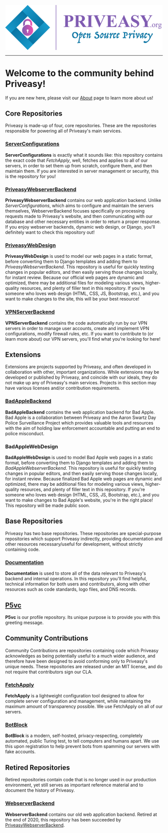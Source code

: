![](https://raw.githubusercontent.com/P5vc/Documentation/main/Logo/Priveasy%20%3Ev4/PNGs/Priveasy%20Logo%20with%20URL%20BG-Transparent.png)

------------

# Welcome to the community behind Priveasy!

If you are new here, please visit our [About](https://github.com/P5vc/Documentation/blob/main/About/About.md#overview "About") page to learn more about us!

## Core Repositories

Priveasy is made-up of four, core repositories. These are the repositories responsible for powering all of Priveasy's main services.

### [ServerConfigurations](https://github.com/P5vc/ServerConfigurations "ServerConfigurations")

**ServerConfigurations** is exactly what it sounds like: this repository contains the exact code that *FetchApply*, well, fetches and applies to all of our servers, in order to set them up from scratch, configure them, and then maintain them. If you are interested in server management or security, this is the repository for you!

### [PriveasyWebserverBackend](https://github.com/P5vc/PriveasyWebserverBackend "PriveasyWebserverBackend")

**PriveasyWebserverBackend** contains our web application backend. Unlike *ServerConfigurations*, which aims to configure and maintain the servers themselves, WebserverBackend focuses specifically on processing requests made to Priveasy's website, and then communicating with our database and other necessary entities in order to return a proper response. If you enjoy webserver backends, dynamic web design, or Django, you'll definitely want to check this repository out!

### [PriveasyWebDesign](https://github.com/P5vc/PriveasyWebDesign "PriveasyWebDesign")

**PriveasyWebDesign** is used to model our web pages in a static format, before converting them to Django templates and adding them to *PriveasyWebserverBackend*. This repository is useful for quickly testing changes in popular editors, and then easily serving those changes locally, for instant review. Because our official web pages are dynamic and optimized, there may be additional files for modeling various views, higher-quality resources, and plenty of filler text in this repository. If you're someone who loves web design (HTML, CSS, JS, Bootstrap, etc.), and you want to make changes to the site, this will be your best resource!

### [VPNServerBackend](https://github.com/P5vc/VPNServerBackend "VPNServerBackend")

**VPNServerBackend** contains the code automatically run by our VPN servers in order to manage user accounts, create and implement VPN configurations, modify firewall rules, etc. If you want to contribute to (or learn more about) our VPN servers, you'll find what you're looking for here!

## Extensions

Extensions are projects supported by Priveasy, and often developed in collaboration with other, important organizations. While extensions may be developed or published by Priveasy, and coincide with our ideals, they do not make up any of Priveasy's main services. Projects in this section may have various licenses and/or contribution requirements.

### [BadAppleBackend](https://github.com/P5vc/BadAppleBackend "BadAppleBackend")

**BadAppleBackend** contains the web application backend for Bad Apple. Bad Apple is a collaboration between Priveasy and the Aaron Swartz Day Police Surveillance Project which provides valuable tools and resources with the aim of holding law enforcement accountable and putting an end to police misconduct.

### BadAppleWebDesign

**BadAppleWebDesign** is used to model Bad Apple web pages in a static format, before converting them to Django templates and adding them to *BadAppleWebserverBackend*. This repository is useful for quickly testing changes in popular editors, and then easily serving those changes locally, for instant review. Because finalized Bad Apple web pages are dynamic and optimized, there may be additional files for modeling various views, higher-quality resources, and plenty of filler text in this repository. If you're someone who loves web design (HTML, CSS, JS, Bootstrap, etc.), and you want to make changes to Bad Apple's website, you're in the right place! This repository will be made public soon.

## Base Repositories

Priveasy has two base repositories. These repositories are special-purpose repositories which support Priveasy indirectly, providing documentation and other resources necessary/useful for development, without strictly containing code.

### [Documentation](https://github.com/P5vc/Documentation "Documentation")

**Documentation** is used to store all of the data relevant to Priveasy's backend and internal operations. In this repository you'll find helpful, technical information for both users and contributors, along with other resources such as code standards, logo files, and DNS records.

## [P5vc](https://github.com/P5vc/P5vc "P5vc")

**P5vc** is our profile repository. Its unique purpose is to provide you with this greeting message.

## Community Contributions

Community Contributions are repositories containing code which Priveasy acknowledges as being potentially useful to a much wider audience, and therefore have been designed to avoid conforming only to Priveasy's unique needs. These repositories are released under an MIT license, and do not require that contributors sign our CLA.

### [FetchApply](https://github.com/P5vc/FetchApply "FetchApply")

**FetchApply** is a lightweight configuration tool designed to allow for complete server configuration and management, while maintaining the maximum amount of transparency possible. We use FetchApply on all of our servers.

### [BotBlock](https://github.com/P5vc/BotBlock "BotBlock")

**BotBlock** is a modern, self-hosted, privacy-respecting, completely automated, public Turing test, to tell computers and humans apart. We use this upon registration to help prevent bots from spamming our servers with fake accounts.

## Retired Repositories

Retired repositories contain code that is no longer used in our production environment, yet still serves as important reference material and to document the history of Priveasy.

### [WebserverBackend](https://github.com/P5vc/WebserverBackend "WebserverBackend")

**WebserverBackend** contains our old web application backend. Retired at the end of 2020, this repository has been succeeded by [PriveasyWebserverBackend](https://github.com/P5vc/PriveasyWebserverBackend "PriveasyWebserverBackend").
